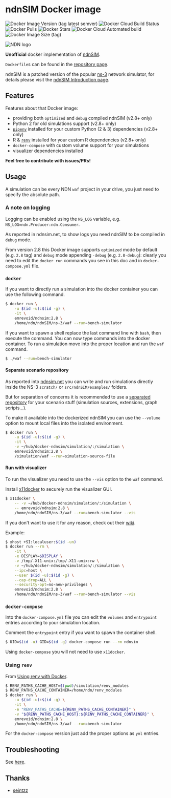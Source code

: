 # ndnSIM Docker image

![Docker Image Version (tag latest semver)](https://img.shields.io/docker/v/emrevoid/ndnsim/2.8?logo=docker)
![Docker Cloud Build Status](https://img.shields.io/docker/cloud/build/emrevoid/ndnsim?logo=docker)
![Docker Pulls](https://img.shields.io/docker/pulls/emrevoid/ndnsim?logo=docker)
![Docker Stars](https://img.shields.io/docker/stars/emrevoid/ndnsim?logo=docker)
![Docker Cloud Automated build](https://img.shields.io/docker/cloud/automated/emrevoid/ndnsim?logo=docker)
![Docker Image Size (tag)](https://img.shields.io/docker/image-size/emrevoid/ndnsim/2.8?logo=docker)

![NDN logo](https://ndnsim.net/current/_static/ndn-logo.png)

**Unofficial** docker implementation of [ndnSIM](http://ndnsim.net/).

`Dockerfile`s can be found in the [repository page](https://github.com/fam4r/docker-ndnsim).

ndnSIM is a patched version of the popular [ns-3](https://www.nsnam.org/) network simulator, for details please visit the [ndnSIM Introduction page](https://ndnsim.net/current/intro.html).

## Features

Features about that Docker image:
- providing both `optimized` and `debug` compiled ndnSIM (v2.8+ only)
- Python 2 for old simulations support (v2.8+ only)
- [`pipenv`](https://github.com/pypa/pipenv) installed for your custom Python (2 & 3) dependencies (v2.8+ only)
- R & [`renv`](https://github.com/rstudio/renv) installed for your custom R dependencies (v2.8+ only)
- `docker-compose` with custom volume support for your simulations
- visualizer dependencies installed

**Feel free to contribute with issues/PRs!**

## Usage

A simulation can be every NDN `waf` project in your drive, you just need to
specify the absolute path.

### A note on logging

Logging can be enabled using the `NS_LOG` variable, e.g. `NS_LOG=ndn.Producer:ndn.Consumer`.

As reported in ndnsim.net, to show logs you need ndnSIM to be compiled in `debug` mode.

From version 2.8 this Docker image supports `optimized` mode by default (e.g. `2.8` tag)
and `debug` mode appending `-debug` (e.g. `2.8-debug`): clearly you need to edit the `docker run`
commands you see in this doc and in `docker-compose.yml` file.

### `docker`

If you want to directly run a simulation into the docker container you can use
the following command.

```bash
$ docker run \
    -u $(id -u):$(id -g) \
    -it \
    emrevoid/ndnsim:2.8 \
    /home/ndn/ndnSIM/ns-3/waf --run=bench-simulator
```

If you want to spawn a shell replace the last command line with `bash`, then
execute the command. You can now type commands into the docker container. To run
a simulation move into the proper location and run the `waf` command.

```bash
$ ./waf --run=bench-simulator
```

#### Separate scenario repository

As reported into [ndnsim.net](https://ndnsim.net/current/getting-started.html#simulating-using-ndnsim)
you can write and run simulations directly inside the NS-3 `scratch/` or `src/ndnSIM/examples/` folders.

But for separation of concerns it is recommended to use a [separated repository](https://github.com/named-data-ndnSIM/scenario-template) for your scenario stuff (simulation sources, extensions, graph scripts...).

To make it available into the dockerized ndnSIM you can use the `--volume` option to mount local files into the isolated environment.

```bash
$ docker run \
    -u $(id -u):$(id -g) \
    -it \
    -v ~/hub/docker-ndnsim/simulation/:/simulation \
    emrevoid/ndnsim:2.8 \
    /simulation/waf --run=simulation-source-file
```

#### Run with visualizer

To run the visualizer you need to use the `--vis` option to the `waf` command.

Install [x11docker](https://github.com/mviereck/x11docker) to securely run the
visualizer GUI.
```bash
$ x11docker \
    -- -v ~/hub/docker-ndnsim/simulation/:/simulation \
    -- emrevoid/ndnsim:2.8 \
    /home/ndn/ndnSIM/ns-3/waf --run=bench-simulator --vis
```

If you don't want to use it for any reason, check out their
[wiki](https://github.com/mviereck/x11docker/wiki/Short-setups-to-provide-X-display-to-container#sharing-host-x-display-for-single-applications).

Example:

```bash
$ xhost +SI:localuser:$(id -un)
$ docker run --rm \
    -it \
    -e DISPLAY=$DISPLAY \
    -v /tmp/.X11-unix:/tmp/.X11-unix:rw \
    -v ~/hub/docker-ndnsim/simulation/:/simulation \
    --ipc=host \
    --user $(id -u):$(id -g) \
    --cap-drop=ALL \
    --security-opt=no-new-privileges \
    emrevoid/ndnsim:2.8 \
    /home/ndn/ndnSIM/ns-3/waf --run=bench-simulator --vis
```

### `docker-compose`

Into the `docker-compose.yml` file you can edit the `volumes` and `entrypoint`
entries according to your simulation location.

Comment the `entrypoint` entry if you want to spawn the container shell.

```bash
$ UID=$(id -u) GID=$(id -g) docker-compose run --rm ndnsim
```

Using `docker-compose` you will not need to use `x11docker`.

### Using `renv`

From [Using renv with Docker](https://rstudio.github.io/renv/articles/docker.html).

```bash
$ RENV_PATHS_CACHE_HOST=$(pwd)/simulation/renv_modules
$ RENV_PATHS_CACHE_CONTAINER=/home/ndn/renv_modules
$ docker run \
    -u $(id -u):$(id -g) \
    -it \
    -e "RENV_PATHS_CACHE=${RENV_PATHS_CACHE_CONTAINER}" \
    -v "${RENV_PATHS_CACHE_HOST}:${RENV_PATHS_CACHE_CONTAINER}" \
    emrevoid/ndnsim:2.8 \
    /home/ndn/ndnSIM/ns-3/waf --run=bench-simulator
```

For the `docker-compose` version just add the proper options as `yml` entries.

## Troubleshooting

See [here](./TROUBLESHOOTING.md).

## Thanks

- [seintzz](https://github.com/seintzz)
